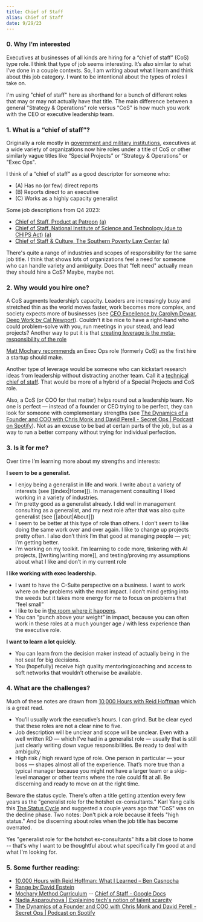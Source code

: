 ```yaml
---
title: Chief of Staff
alias: Chief of Staff
date: 9/29/23
---
```

### 0. Why I’m interested
Executives at businesses of all kinds are hiring for a “chief of staff” (CoS) type role. I think that type of job seems interesting. It’s also similar to what I’ve done in a couple contexts. So, I am writing about what I learn and think about this job category. I want to be intentional about the types of roles I take on. 

I'm using "chief of staff" here as shorthand for a bunch of different roles that may or may not actually have that title. The main difference between a general "Strategy & Operations" role versus "CoS" is how much you work with the CEO or executive leadership team. 

### 1. What is a “chief of staff”?
Originally a role mostly in [government and military institutions](https://en.wikipedia.org/wiki/Chief_of_staff), executives at a wide variety of organizations now hire roles under a title of CoS or other similarly vague titles like “Special Projects” or “Strategy & Operations" or "Exec Ops".

I think of a “chief of staff” as a good descriptor for someone who:
- (A) Has no (or few) direct reports
- (B) Reports direct to an executive 
- (C) Works as a highly capacity generalist

Some job descriptions from Q4 2023:
- [Chief of Staff, Product at Patreon](https://wellfound.com/jobs/2806612-chief-of-staff-product) [(a)](https://web.archive.org/web/20231007150208/https://wellfound.com/jobs/2806612-chief-of-staff-product)
- [Chief of Staff, National Institute of Science and Technology (due to CHIPS Act)](https://www.usajobs.gov/job/752218200) [(a)](https://web.archive.org/web/20231007150643/https://www.usajobs.gov/job/752218200)
- [Chief of Staff & Culture, The Southern Poverty Law Center](https://www.on-ramps.com/jobs/2985) [(a)](https://web.archive.org/web/20231007151507/https://www.on-ramps.com/jobs/2985)

There's quite a range of industries and scopes of responsibility for the same job title. I think that shows lots of organizations feel a need for someone who can handle variety and ambiguity. Does that "felt need" actually mean they should hire a CoS? Maybe, maybe not. 

### 2. Why would you hire one?
A CoS augments leadership’s capacity. Leaders are increasingly busy and stretched thin as the world moves faster, work becomes more complex, and society expects more of businesses (see [CEO Excellence by Carolyn Dewar](https://www.goodreads.com/en/book/show/58438620), [Deep Work by Cal Newport](https://www.goodreads.com/en/book/show/25744928)). Couldn't it be nice to have a right-hand who could problem-solve with you, run meetings in your stead, and lead projects? Another way to put it is that [creating leverage is the meta-responsibility of the role](https://medium.com/chiefofstaffnetwork/state-of-chief-of-staff-in-tech-2021-3b188c7eb4a) 

[Matt Mochary recommends](https://docs.google.com/document/d/1-tcubUwvktoV-Ou3bB6ynk2LLwNzdT3D_p_ILreyR_A/edit) an Exec Ops role (formerly CoS) as the first hire a startup should make. 

Another type of leverage would be someone who can kickstart research ideas from leadership without distracting another team. Call it a [technical chief of staff](https://twitter.com/Suhail/status/1480642842296938496). That would be more of a hybrid of a Special Projects and CoS role. 

Also, a CoS (or COO for that matter) helps round out a leadership team. No one is perfect — instead of a founder or CEO trying to be perfect, they can look for someone with complementary strengths (see [The Dynamics of a Founder and COO with Chris Monk and David Perell - Secret Ops | Podcast on Spotify](https://open.spotify.com/episode/0D063ZgE4znworkattobBf?si=B1ZOihyQTHqT6_Vr55bwqQ)). Not as an excuse to be bad at certain parts of the job, but as a way to run a better company without trying for individual perfection. 

### 3. Is it for me?
Over time I’m learning more about my strengths and interests:

**I seem to be a generalist.** 
- I enjoy being a generalist in life and work. I write about a variety of interests (see [[index|Home]]). In management consulting I liked working in a variety of industries. 
- I’m pretty good as a generalist already. I did well in management consulting as a generalist, and my next role after that was also quite generalist (see [[about|About]])
- I seem to be better at this type of role than others. I don’t seem to like doing the same work over and over again. I like to change up projects pretty often. I also don’t think I’m that good at managing people — yet; I’m getting better. 
- I’m working on my toolkit. I’m learning to code more, tinkering with AI projects, [[writing|writing more]], and testing/proving my assumptions about what I like and don’t in my current role 

**I like working with exec leadership.**
- I want to have the C-Suite perspective on a business. I want to work where on the problems with the most impact. I don’t mind getting into the weeds but it takes more energy for me to focus on problems that ”feel small”
- I like to be in [the room where it happens](https://www.youtube.com/watch?v=UMD14n4UOVQ). 
- You can “punch above your weight” in impact, because you can often work in these roles at a much younger age / with less experience than the executive role. 

**I want to learn a lot quickly.**
- You can learn from the decision maker instead of actually being in the hot seat for big decisions. 
- You (hopefully) receive high quality mentoring/coaching and access to soft networks that wouldn’t otherwise be available. 

### 4. What are the challenges?
Much of these notes are drawn from [10,000 Hours with Reid Hoffman](https://casnocha.com/reid-hoffman-lessons) which is a great read. 
- You’ll usually work the executive’s hours. I can grind. But be clear eyed that these roles are not a clear nine to five. 
- Job description will be unclear and scope will be unclear. Even with a well written RD — which I’ve had in a generalist role — usually that is still just clearly writing down vague responsibilities. Be ready to deal with ambiguity. 
- High risk / high reward type of role. One person in particular — your boss — shapes almost all of the experience. That’s more true than a typical manager because you might not have a larger team or a skip-level manager or other teams where the role could fit at all. Be discerning and ready to move on at the right time. 

Beware the status cycle. There's often a title getting attention every few years as the "generalist role for the hotshot ex-consultants." Karl Yang calls this [The Status Cycle](https://chiefofstuff.substack.com/p/the-job-status-cycle) and suggested a couple years ago that "CoS" was on the decline phase. Two notes: Don't pick a role because it feels "high status." And be discerning about roles when the job title has become overrated. 

Yes "generalist role for the hotshot ex-consultants" hits a bit close to home -- that's why I want to be thoughtful about what specifically I'm good at and what I'm looking for. 
### 5. Some further reading:
- [10,000 Hours with Reid Hoffman: What I Learned – Ben Casnocha](https://casnocha.com/reid-hoffman-lessons)
- [Range by David Epstein](https://www.goodreads.com/book/show/41795733-range)
- [Mochary Method Curriculum](https://docs.google.com/document/d/18FiJbYn53fTtPmphfdCKT2TMWH-8Y2L-MLqDk-MFV4s/mobilebasic#) -- [Chief of Staff - Google Docs](https://docs.google.com/document/d/1-tcubUwvktoV-Ou3bB6ynk2LLwNzdT3D_p_ILreyR_A/edit)
- [Nadia Asparouhova | Explaining tech's notion of talent scarcity](https://nadia.xyz/top-talent)
- [The Dynamics of a Founder and COO with Chris Monk and David Perell - Secret Ops | Podcast on Spotify](https://open.spotify.com/episode/0D063ZgE4znworkattobBf?si=B1ZOihyQTHqT6_Vr55bwqQ)